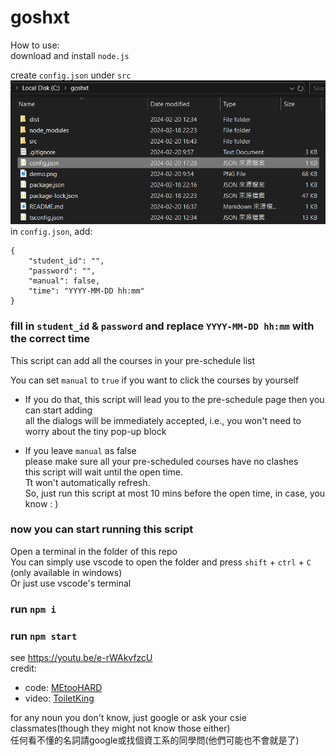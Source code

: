 # goshxt  
  
How to use:  
download and install `node.js`  

create `config.json` under `src`  
![alt text](https://github.com/594-666/goshxt/blob/main/demo.png?raw=true)  
in `config.json`, add:  
```
{
    "student_id": "",
    "password": "",
    "manual": false,
    "time": "YYYY-MM-DD hh:mm"
}
```
### fill in `student_id` & `password` and replace `YYYY-MM-DD hh:mm` with the correct time

This script can add all the courses in your pre-schedule list  

You can set `manual` to `true` if you want to click the courses by yourself 
- If you do that, this script will lead you to the pre-schedule page then you can start adding  
all the dialogs will be immediately accepted, i.e., you won't need to worry about the tiny pop-up block
  
- If you leave `manual` as false  
please make sure all your pre-scheduled courses have no clashes  
this script will wait until the open time.  
Tt won't automatically refresh.  
So, just run this script at most 10 mins before the open time, in case, you know : )  

### now you can start running this script
Open a terminal in the folder of this repo  
You can simply use vscode to open the folder and press `shift` + `ctrl` + `C` (only available in windows)  
Or just use vscode's terminal  
### run `npm i`
### run `npm start`
  
  
see https://youtu.be/e-rWAkvfzcU  
credit: 
- code: [MEtooHARD](https://github.com/MEtooHARD)
- video: [ToiletKing](https://www.youtube.com/@ToiletKing)

for any noun you don't know, just google or ask your csie classmates(though they might not know those either)  
任何看不懂的名詞請google或找個資工系的同學問(他們可能也不會就是了)

